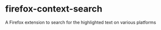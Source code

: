 # firefox-context-search
A Firefox extension to search for the highlighted text on various platforms
